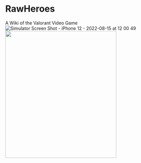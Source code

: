 # RawHeroes
A Wiki of the Valorant Video Game
![Simulator Screen Shot - iPhone 12 - 2022-08-15 at 12 00 49](https://user-images.githubusercontent.com/61477561/184671241-171b0b29-8d5b-4d3d-968d-2e19b0e55a0d.png )
<img src= "https://user-images.githubusercontent.com/61477561/184671241-171b0b29-8d5b-4d3d-968d-2e19b0e55a0d.png" width=350 height=400>
